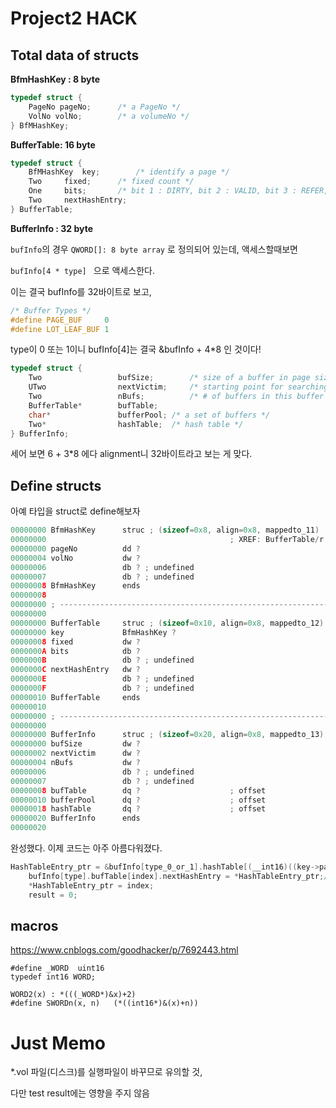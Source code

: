 # Project2 HACK

## Total data of structs

**BfmHashKey : 8 byte**

```c
typedef struct {
    PageNo pageNo;		/* a PageNo */
    VolNo volNo;		/* a volumeNo */
} BfMHashKey;
```

**BufferTable: 16 byte**

```c
typedef struct {
    BfMHashKey 	key;		/* identify a page */
    Two    	fixed;		/* fixed count */
    One    	bits;		/* bit 1 : DIRTY, bit 2 : VALID, bit 3 : REFER, bit 4 : NEW */
    Two    	nextHashEntry;
} BufferTable;
```

**BufferInfo : 32 byte**

`bufInfo`의 경우 `QWORD[]: 8 byte array` 로 정의되어 있는데, 액세스할때보면

` bufInfo[4 * type]  ` 으로 액세스한다.

이는 결국  bufInfo를 32바이트로 보고, 

```c
/* Buffer Types */
#define PAGE_BUF     0
#define LOT_LEAF_BUF 1
```

type이 0 또는 1이니 bufInfo[4]는 결국 &bufInfo + 4*8 인 것이다!

```c
typedef struct {
    Two                 bufSize;        /* size of a buffer in page size */
    UTwo                nextVictim;     /* starting point for searching a next victim */
    Two                 nBufs;          /* # of buffers in this buffer pool */
    BufferTable*	 	bufTable;
    char*		 		bufferPool;	/* a set of buffers */
    Two*       		 	hashTable;	/* hash table */
} BufferInfo;
```

세어 보면 6 + 3*8 에다 alignment니 32바이트라고 보는 게 맞다.

## Define structs

아예 타입을 struct로 define해보자

```c
00000000 BfmHashKey      struc ; (sizeof=0x8, align=0x8, mappedto_11)
00000000                                         ; XREF: BufferTable/r
00000000 pageNo          dd ?
00000004 volNo           dw ?
00000006                 db ? ; undefined
00000007                 db ? ; undefined
00000008 BfmHashKey      ends
00000008
00000000 ; ---------------------------------------------------------------------------
00000000
00000000 BufferTable     struc ; (sizeof=0x10, align=0x8, mappedto_12)
00000000 key             BfmHashKey ?
00000008 fixed           dw ?
0000000A bits            db ?
0000000B                 db ? ; undefined
0000000C nextHashEntry   dw ?
0000000E                 db ? ; undefined
0000000F                 db ? ; undefined
00000010 BufferTable     ends
00000010
00000000 ; ---------------------------------------------------------------------------
00000000
00000000 BufferInfo      struc ; (sizeof=0x20, align=0x8, mappedto_13)
00000000 bufSize         dw ?
00000002 nextVictim      dw ?
00000004 nBufs           dw ?
00000006                 db ? ; undefined
00000007                 db ? ; undefined
00000008 bufTable        dq ?                    ; offset
00000010 bufferPool      dq ?                    ; offset
00000018 hashTable       dq ?                    ; offset
00000020 BufferInfo      ends
00000020
```

완성했다. 이제 코드는 아주 아름다워졌다.

```c
HashTableEntry_ptr = &bufInfo[type_0_or_1].hashTable[(__int16)((key->pageNo + volNo) % (3 * nBufs - 1))];
    bufInfo[type].bufTable[index].nextHashEntry = *HashTableEntry_ptr;// BI_NEXTHASHENTRY(type, index) = BI_HASHTABLEENTRY(type, hashValue)
    *HashTableEntry_ptr = index;
    result = 0;
```





## macros

https://www.cnblogs.com/goodhacker/p/7692443.html

```
#define _WORD  uint16
typedef int16 WORD;

WORD2(x) : *(((_WORD*)&x)+2)
#define SWORDn(x, n)   (*((int16*)&(x)+n))
```





# Just Memo

*.vol 파일(디스크)를 실행파일이 바꾸므로 유의할 것,

다만 test result에는 영향을 주지 않음